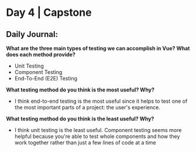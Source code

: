 # Day 4 | Capstone

## Daily Journal:

**What are the three main types of testing we can accomplish in Vue? What does each method provide?**

+ Unit Testing
+ Component Testing
+ End-To-End (E2E) Testing

**What testing method do you think is the most useful? Why?**

+ I think end-to-end testing is the most useful since it helps to test one of the most important parts of a project: the user's experience.

**What testing method do you think is the least useful? Why?**

+ I think unit testing is the least useful. Component testing seems more helpful because you're able to test whole components and how they work together rather than just a few lines of code at a time 
